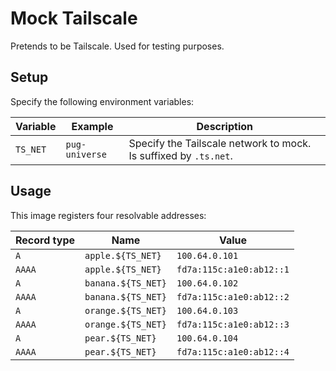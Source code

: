 # Mock Tailscale
Pretends to be Tailscale. Used for testing purposes.

## Setup
Specify the following environment variables:

|Variable|Example|Description|
|-|-|-|
|`TS_NET`|`pug-universe`|Specify the Tailscale network to mock. Is suffixed by `.ts.net`.|

## Usage

This image registers four resolvable addresses:

|Record type|Name|Value|
|-|-|-|
|`A`|`apple.${TS_NET}`|`100.64.0.101`|
|`AAAA`|`apple.${TS_NET}`|`fd7a:115c:a1e0:ab12::1`|
|`A`|`banana.${TS_NET}`|`100.64.0.102`|
|`AAAA`|`banana.${TS_NET}`|`fd7a:115c:a1e0:ab12::2`|
|`A`|`orange.${TS_NET}`|`100.64.0.103`|
|`AAAA`|`orange.${TS_NET}`|`fd7a:115c:a1e0:ab12::3`|
|`A`|`pear.${TS_NET}`|`100.64.0.104`|
|`AAAA`|`pear.${TS_NET}`|`fd7a:115c:a1e0:ab12::4`|
